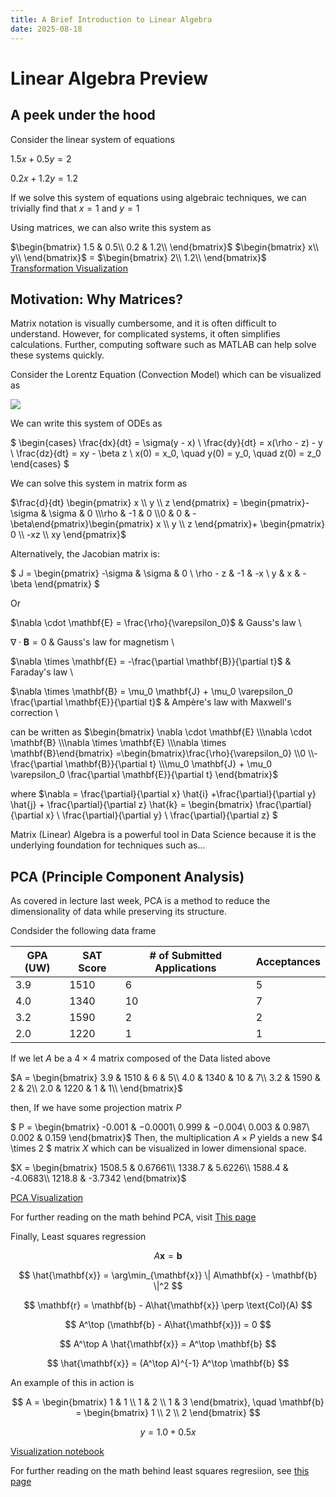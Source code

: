 ```yaml
---
title: A Brief Introduction to Linear Algebra
date: 2025-08-18
---
```


# Linear Algebra Preview

## A peek under the hood 
Consider the linear system of equations 

$1.5x + 0.5y = 2$

$0.2x + 1.2y = 1.2$

If we solve this system of equations using algebraic techniques, we can trivially find that $x = 1$ and $y = 1$

Using matrices, we can also write this system as

$\begin{bmatrix}
1.5 & 0.5\\
0.2 & 1.2\\
\end{bmatrix}$
$\begin{bmatrix}
x\\
y\\
\end{bmatrix}$ =
$\begin{bmatrix}
2\\
1.2\\
\end{bmatrix}$
[Transformation Visualization](https://github.com/wonjun-seo/cosmos/tree/master/static_files/presentations/lecture_nine/visualization.ipynb)

## Motivation: Why Matrices?

Matrix notation is visually cumbersome, and it is often difficult to understand. However, for complicated systems, it often simplifies calculations. Further, computing software such as MATLAB can help solve these systems quickly.

Consider the Lorentz Equation (Convection Model) which can be visualized as 

![](https://geoffboeing.com/wp-content/uploads/2016/12/lorenz-attractor-phase-plane-1024x393.png)

We can write this system of ODEs as 

$
\begin{cases}
\frac{dx}{dt} = \sigma(y - x) \\
\frac{dy}{dt} = x(\rho - z) - y \\
\frac{dz}{dt} = xy - \beta z \\
x(0) = x_0, \quad y(0) = y_0, \quad z(0) = z_0
\end{cases}
$

We can solve this system in matrix form as 


$\frac{d}{dt} \begin{pmatrix} x \\ y \\ z \end{pmatrix} = \begin{pmatrix}-\sigma & \sigma & 0 \\\rho & -1 & 0 \\0 & 0 & -\beta\end{pmatrix}\begin{pmatrix} x \\ y \\ z \end{pmatrix}+ \begin{pmatrix} 0 \\ -xz \\ xy \end{pmatrix}$


Alternatively, the Jacobian matrix is:

$
J = \begin{pmatrix}
-\sigma & \sigma & 0 \\
\rho - z & -1 & -x \\
y & x & -\beta
\end{pmatrix}
$


Or

$\nabla \cdot \mathbf{E} = \frac{\rho}{\varepsilon_0}$ & Gauss's law \\

$\nabla \cdot \mathbf{B} = 0$ & Gauss's law for magnetism \\

$\nabla \times \mathbf{E} = -\frac{\partial \mathbf{B}}{\partial t}$ & Faraday's law \\

$\nabla \times \mathbf{B} = \mu_0 \mathbf{J} + \mu_0 \varepsilon_0 \frac{\partial \mathbf{E}}{\partial t}$ & Ampère's law with Maxwell's correction \\

can be written as 
$\begin{bmatrix} \nabla \cdot \mathbf{E} \\\nabla \cdot \mathbf{B} \\\nabla \times \mathbf{E} \\\nabla \times \mathbf{B}\end{bmatrix} =\begin{bmatrix}\frac{\rho}{\varepsilon_0} \\0 \\- \frac{\partial \mathbf{B}}{\partial t} \\\mu_0 \mathbf{J} + \mu_0 \varepsilon_0 \frac{\partial \mathbf{E}}{\partial t}
\end{bmatrix}$

where $\nabla = \frac{\partial}{\partial x} \hat{i} +\frac{\partial}{\partial y} \hat{j} + \frac{\partial}{\partial z} \hat{k} = \begin{bmatrix} \frac{\partial}{\partial x} \\ \frac{\partial}{\partial y} \\ \frac{\partial}{\partial z} $


Matrix (Linear) Algebra is a powerful tool in Data Science because it is the underlying foundation for techniques such as...




## PCA (Principle Component Analysis)
 
As covered in lecture last week, PCA is a method to reduce the dimensionality of data while preserving its structure.


Condsider the following data frame

|GPA (UW)      | SAT Score | # of Submitted Applications | Acceptances|
| -------- | -------   | ----------|---------|
| 3.9  | 1510      |6         |5       |
| 4.0  | 1340      |10        |7       |
| 3.2  | 1590      |2         |2       |
| 2.0  | 1220       |1         |1       |

If we let $A$ be a $4 \times 4$ matrix composed of the Data listed above

$A = \begin{bmatrix}
3.9 & 1510 & 6 & 5\\
4.0 & 1340 & 10 & 7\\
3.2 & 1590 & 2 & 2\\
2.0 & 1220 & 1 & 1\\
\end{bmatrix}$

then, If we have some projection matrix $P$

$ P = \begin{bmatrix}
-0.001 & −0.0001\\
0.999 & −0.004\\
0.003 & 0.987\\
0.002 & 0.159
\end{bmatrix}$
Then, the multiplication $A \times P$ yields a new  $4 \times 2 $ matrix $X$ which can be visualized in lower dimensional space.

$X = \begin{bmatrix}
1508.5 & 0.67661\\
1338.7 & 5.6226\\
1588.4 & -4.0683\\
1218.8 & -3.7342
\end{bmatrix}$

[PCA Visualization](https://github.com/wonjun-seo/cosmos/tree/master/static_files/presentations/lecture_nine/pca_visualization.ipynb)

For further reading on the math behind PCA, visit [This page](https://www.math.union.edu/~jaureguj/PCA.pdf)


Finally, Least squares regression

$$
A\mathbf{x} = \mathbf{b}
$$

$$
\hat{\mathbf{x}} = \arg\min_{\mathbf{x}} \| A\mathbf{x} - \mathbf{b} \|^2
$$

$$
\mathbf{r} = \mathbf{b} - A\hat{\mathbf{x}} \perp \text{Col}(A)
$$

$$
A^\top (\mathbf{b} - A\hat{\mathbf{x}}) = 0
$$


$$
A^\top A \hat{\mathbf{x}} = A^\top \mathbf{b}
$$

$$
\hat{\mathbf{x}} = (A^\top A)^{-1} A^\top \mathbf{b}
$$


An example of this in action is 

$$
A = \begin{bmatrix}
1 & 1 \\
1 & 2 \\
1 & 3
\end{bmatrix}, \quad
\mathbf{b} = \begin{bmatrix}
1 \\
2 \\
2
\end{bmatrix}
$$

$$
y = 1.0 + 0.5x
$$

[Visualization notebook](https://github.com/wonjun-seo/cosmos/tree/master/static_files/presentations/lecture_nine/least_squaress.ipynb)

For further reading on the math behind least squares regresiion, see [this page](https://textbooks.math.gatech.edu/ila/least-squares.htmls)